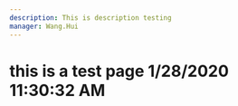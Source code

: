 ```yaml
---
description: This is description testing
manager: Wang.Hui
---
```

# this is a test page 1/28/2020 11:30:32 AM